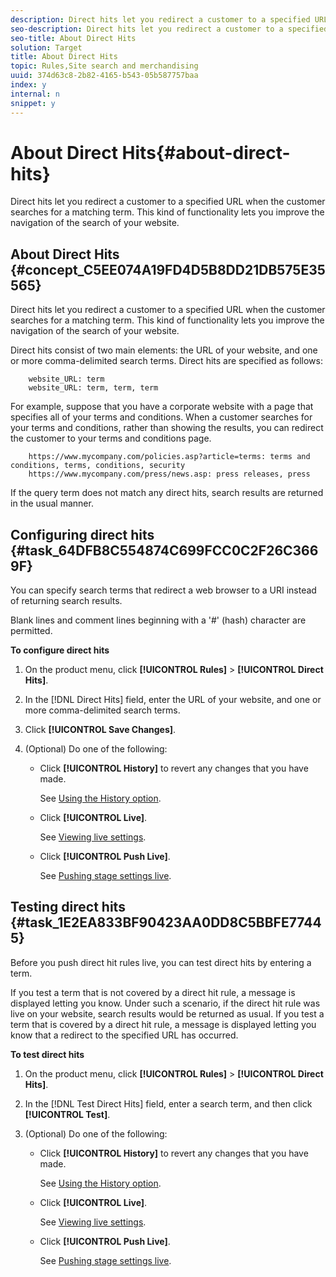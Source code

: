 ```yaml
---
description: Direct hits let you redirect a customer to a specified URL when the customer searches for a matching term. This kind of functionality lets you improve the navigation of the search of your website.
seo-description: Direct hits let you redirect a customer to a specified URL when the customer searches for a matching term. This kind of functionality lets you improve the navigation of the search of your website.
seo-title: About Direct Hits
solution: Target
title: About Direct Hits
topic: Rules,Site search and merchandising
uuid: 374d63c8-2b82-4165-b543-05b587757baa
index: y
internal: n
snippet: y
---
```


# About Direct Hits{#about-direct-hits}

Direct hits let you redirect a customer to a specified URL when the customer searches for a matching term. This kind of functionality lets you improve the navigation of the search of your website.

## About Direct Hits {#concept_C5EE074A19FD4D5B8DD21DB575E35565}

Direct hits let you redirect a customer to a specified URL when the customer searches for a matching term. This kind of functionality lets you improve the navigation of the search of your website. 

Direct hits consist of two main elements: the URL of your website, and one or more comma-delimited search terms. Direct hits are specified as follows:

```
    website_URL: term
    website_URL: term, term, term
```

For example, suppose that you have a corporate website with a page that specifies all of your terms and conditions. When a customer searches for your terms and conditions, rather than showing the results, you can redirect the customer to your terms and conditions page.

```
    https://www.mycompany.com/policies.asp?article=terms: terms and conditions, terms, conditions, security
    https://www.mycompany.com/press/news.asp: press releases, press
```

If the query term does not match any direct hits, search results are returned in the usual manner. 

## Configuring direct hits {#task_64DFB8C554874C699FCC0C2F26C3669F}

You can specify search terms that redirect a web browser to a URI instead of returning search results.

<!-- 

t_configuring_direct_hits.xml

 -->

Blank lines and comment lines beginning with a '#' (hash) character are permitted.

**To configure direct hits** 

1. On the product menu, click **[!UICONTROL Rules]** > **[!UICONTROL Direct Hits]**.
1. In the [!DNL Direct Hits] field, enter the URL of your website, and one or more comma-delimited search terms.
1. Click **[!UICONTROL Save Changes]**.
1. (Optional) Do one of the following:

    * Click **[!UICONTROL History]** to revert any changes that you have made.

      See [Using the History option](../t-using-the-history-option.md#task_70DD3F87A67242BBBD2CB27156F43002). 
    
    * Click **[!UICONTROL Live]**.

      See [Viewing live settings](../c-about-staging.md#task_401A0EBDB5DB4D4CA933CBA7BECDC10F). 
    
    * Click **[!UICONTROL Push Live]**.

      See [Pushing stage settings live](../c-about-staging.md#task_44306783B4C0408AAA58B471DAF2D9A4).

## Testing direct hits {#task_1E2EA833BF90423AA0DD8C5BBFE77445}

Before you push direct hit rules live, you can test direct hits by entering a term.

<!-- 

t_testing_direct_hits.xml

 -->

If you test a term that is not covered by a direct hit rule, a message is displayed letting you know. Under such a scenario, if the direct hit rule was live on your website, search results would be returned as usual. If you test a term that is covered by a direct hit rule, a message is displayed letting you know that a redirect to the specified URL has occurred.

**To test direct hits** 

1. On the product menu, click **[!UICONTROL Rules]** > **[!UICONTROL Direct Hits]**.
1. In the [!DNL Test Direct Hits] field, enter a search term, and then click **[!UICONTROL Test]**.
1. (Optional) Do one of the following:

    * Click **[!UICONTROL History]** to revert any changes that you have made.

      See [Using the History option](../t-using-the-history-option.md#task_70DD3F87A67242BBBD2CB27156F43002). 
    
    * Click **[!UICONTROL Live]**.

      See [Viewing live settings](../c-about-staging.md#task_401A0EBDB5DB4D4CA933CBA7BECDC10F). 
    
    * Click **[!UICONTROL Push Live]**.

      See [Pushing stage settings live](../c-about-staging.md#task_44306783B4C0408AAA58B471DAF2D9A4).

